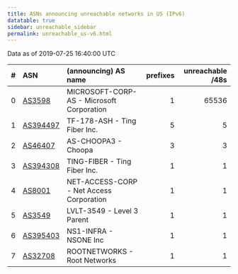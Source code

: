 ```yaml
---
title: ASNs announcing unreachable networks in US (IPv6)
datatable: true
sidebar: unreachable_sidebar
permalink: unreachable_us-v6.html
---
```


Data as of 2019-07-25 16:40:00 UTC


<div class="datatable-begin"></div>

|   # | ASN                                      | (announcing) AS name                      |   prefixes |   unreachable /48s |
|----:|:-----------------------------------------|:------------------------------------------|-----------:|-------------------:|
|   0 | [AS3598](unreachable_AS3598-v6.html)     | MICROSOFT-CORP-AS - Microsoft Corporation |          1 |              65536 |
|   1 | [AS394497](unreachable_AS394497-v6.html) | TF-178-ASH - Ting Fiber Inc.              |          5 |                  5 |
|   2 | [AS46407](unreachable_AS46407-v6.html)   | AS-CHOOPA3 - Choopa                       |          3 |                  3 |
|   3 | [AS394308](unreachable_AS394308-v6.html) | TING-FIBER - Ting Fiber Inc.              |          1 |                  1 |
|   4 | [AS8001](unreachable_AS8001-v6.html)     | NET-ACCESS-CORP - Net Access Corporation  |          1 |                  1 |
|   5 | [AS3549](unreachable_AS3549-v6.html)     | LVLT-3549 - Level 3 Parent                |          1 |                  1 |
|   6 | [AS395403](unreachable_AS395403-v6.html) | NS1-INFRA - NSONE Inc                     |          1 |                  1 |
|   7 | [AS32708](unreachable_AS32708-v6.html)   | ROOTNETWORKS - Root Networks              |          1 |                  1 |

<div class="datatable-end"></div>
